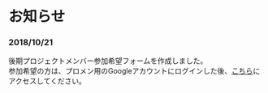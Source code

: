 # お知らせ
### 2018/10/21
後期プロジェクトメンバー参加希望フォームを作成しました。<br>
参加希望の方は、プロメン用のGoogleアカウントにログインした後、[こちら](https://docs.google.com/forms/d/e/1FAIpQLSdMgzGvoDvXcGwg72v8p1sCaPHdCFpGv7xGUD0RTmHacENaxQ/viewform?usp=sf_link)にアクセスしてください。
